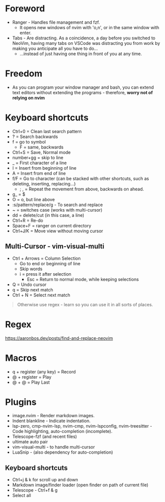 # Foreword
- Ranger - Handles file management and fzf.
    - It opens new windows of nvim with 'o,n', or in the same window with enter.
- Tabs - Are distracting. As a coincidence, a day before you switched to NeoVim, having many tabs on VSCode was distracting you from work by making you anticipate all you have to do...
    - ...instead of just having one thing in front of you at any time.

# Freedom
- As you can program your window manager and bash, you can extend text editors without extending the programs - therefore, **worry not of relying on nvim** 

# Keyboard shortcuts
- Ctrl+0 = Clean last search pattern
- ? = Search backwards
- f = go to symbol
    - F = same, backwards
- Ctrl+S = Save, Normal mode
- number+gg = skip to line
- _ = First character of a line
- I = Insert from beginning of line
- A = Insert from end of line
- f/F = Go to character (can be stacked with other shortcuts, such as deleting, inserting, replacing...)
    - ; , = Repeat the movement from above, backwards on ahead.
- g_ = $
- O = o, but line above
- :s/pattern/replace/g      -       To search and replace
- ~ = switches case (works with multi-cursor)
- dd = delete/cut (in this case, a line)
- Ctrl+R = Re-do
- Space+F = ranger on current directory
- Ctrl+J/K = Move view without moving cursor

## Multi-Cursor - vim-visual-multi
- Ctrl + Arrows = Column Selection
    - Go to end or beginning of line
    - Skip words
    - i = press it after selection
        - Esc = Return to normal mode, while keeping selections
- Q = Undo cursor
- q = Skip next match
- Ctrl + N = Select next match
> Otherwise use regex - learn so you can use it in all sorts of places.

# Regex
https://aaronbos.dev/posts/find-and-replace-neovim

# Macros
- q + register (any key) = Record
- @ + register = Play
- @ + @ = Play Last

# Plugins
- image.nvim - Render markdown images.
- Indent blankline - Indicate indentation.
- lsp-zero, cmp-nvim-lsp, nvim-cmp, nvim-lspconfig, nvim-treesitter - Code highlighting, auto-completion (incomplete).
- Telescope-fzf (and recent files)
- ultimate auto pair
- vim-visual-multi - to handle multi-cursor
- LuaSnip - (also dependency for auto-completion)
## Keyboard shortcuts
- Ctrl+j & k for scroll up and down
- Markdown image/finder loader (open finder on path of current file)
- Telescope - Ctrl+f & g
- Select all
